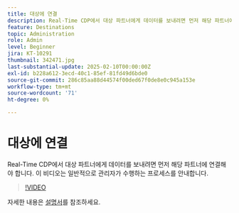 ```yaml
---
title: 대상에 연결
description: Real-Time CDP에서 대상 파트너에게 데이터를 보내려면 먼저 해당 파트너에 대한 연결을 구성해야 합니다. 이 비디오에서 방법을 알아봅니다.
feature: Destinations
topic: Administration
role: Admin
level: Beginner
jira: KT-10291
thumbnail: 342471.jpg
last-substantial-update: 2025-02-10T00:00:00Z
exl-id: b228a612-3ecd-40c1-85ef-81fd49d6bde0
source-git-commit: 286c85aa88d44574f00ded67f0de8e0c945a153e
workflow-type: tm+mt
source-wordcount: '71'
ht-degree: 0%

---
```


# 대상에 연결

Real-Time CDP에서 대상 파트너에게 데이터를 보내려면 먼저 해당 파트너에 연결해야 합니다. 이 비디오는 일반적으로 관리자가 수행하는 프로세스를 안내합니다.

>[!VIDEO](https://video.tv.adobe.com/v/342471/?learn=on&enablevpops)

자세한 내용은 [설명서](https://experienceleague.adobe.com/ko/docs/experience-platform/destinations/ui/connect-destination)를 참조하세요.
